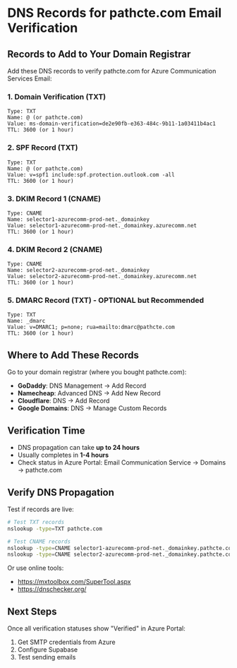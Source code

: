 # DNS Records for pathcte.com Email Verification

## Records to Add to Your Domain Registrar

Add these DNS records to verify pathcte.com for Azure Communication Services Email:

### 1. Domain Verification (TXT)
```
Type: TXT
Name: @ (or pathcte.com)
Value: ms-domain-verification=de2e90fb-e363-484c-9b11-1a03411b4ac1
TTL: 3600 (or 1 hour)
```

### 2. SPF Record (TXT)
```
Type: TXT
Name: @ (or pathcte.com)
Value: v=spf1 include:spf.protection.outlook.com -all
TTL: 3600 (or 1 hour)
```

### 3. DKIM Record 1 (CNAME)
```
Type: CNAME
Name: selector1-azurecomm-prod-net._domainkey
Value: selector1-azurecomm-prod-net._domainkey.azurecomm.net
TTL: 3600 (or 1 hour)
```

### 4. DKIM Record 2 (CNAME)
```
Type: CNAME
Name: selector2-azurecomm-prod-net._domainkey
Value: selector2-azurecomm-prod-net._domainkey.azurecomm.net
TTL: 3600 (or 1 hour)
```

### 5. DMARC Record (TXT) - OPTIONAL but Recommended
```
Type: TXT
Name: _dmarc
Value: v=DMARC1; p=none; rua=mailto:dmarc@pathcte.com
TTL: 3600 (or 1 hour)
```

## Where to Add These Records

Go to your domain registrar (where you bought pathcte.com):
- **GoDaddy**: DNS Management → Add Record
- **Namecheap**: Advanced DNS → Add New Record
- **Cloudflare**: DNS → Add Record
- **Google Domains**: DNS → Manage Custom Records

## Verification Time

- DNS propagation can take **up to 24 hours**
- Usually completes in **1-4 hours**
- Check status in Azure Portal: Email Communication Service → Domains → pathcte.com

## Verify DNS Propagation

Test if records are live:

```bash
# Test TXT records
nslookup -type=TXT pathcte.com

# Test CNAME records
nslookup -type=CNAME selector1-azurecomm-prod-net._domainkey.pathcte.com
nslookup -type=CNAME selector2-azurecomm-prod-net._domainkey.pathcte.com
```

Or use online tools:
- https://mxtoolbox.com/SuperTool.aspx
- https://dnschecker.org/

## Next Steps

Once all verification statuses show "Verified" in Azure Portal:
1. Get SMTP credentials from Azure
2. Configure Supabase
3. Test sending emails
